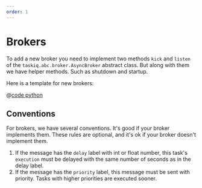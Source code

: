 ```yaml
---
order: 1
---
```


# Brokers

To add a new broker you need to implement two methods `kick` and `listen` of the `taskiq.abc.broker.AsyncBroker` abstract class.
But along with them we have helper methods. Such as shutdown and startup.

Here is a template for new brokers:

@[code python](../examples/extending/broker.py)

## Conventions

For brokers, we have several conventions. It's good if your broker implements them.
These rules are optional, and it's ok if your broker doesn't implement them.

1. If the message has the `delay` label with int or float number, this task's `execution` must be delayed
   with the same number of seconds as in the delay label.
2. If the message has the `priority` label, this message must be sent with priority. Tasks with
   higher priorities are executed sooner.
